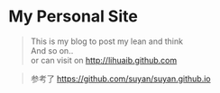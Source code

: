 My Personal Site
===============
> This is my blog to post my lean and think   
> And so on..   
> or can visit on http://lihuaib.github.com

> 参考了 https://github.com/suyan/suyan.github.io
